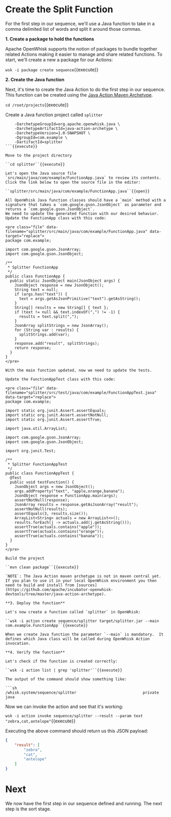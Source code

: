 # Create the Split Function

For the first step in our sequence, we'll use a Java function to take in a comma delimited list of words and split it around those commas.


**1. Create a package to hold the functions**

Apache OpenWhisk supports the notion of packages to bundle together related Actions making it easier to manage and share related 
functions.  To start, we'll create a new a package for our Actions:

``wsk -i package create sequence``{{execute}}

**2. Create the Java function**

Next, it's time to create the Java Action to do the first step in our sequence.  This function can be created using the [Java Action 
Maven Archetype](https://github.com/apache/incubator-openwhisk-devtools/tree/master/java-action-archetype).  

``cd /root/projects``{{execute}}

Create a Java function project called `splitter`

```mvn archetype:generate \
    -DarchetypeGroupId=org.apache.openwhisk.java \
    -DarchetypeArtifactId=java-action-archetype \
    -DarchetypeVersion=1.0-SNAPSHOT \
    -DgroupId=com.example \
    -DartifactId=splitter
```{{execute}}

Move to the project directory

``cd splitter``{{execute}}

Let's open the Java source file `src/main/java/com/example/FunctionApp.java` to review its contents.  Click the link below to open the source file in the editor:

``splitter/src/main/java/com/example/FunctionApp.java``{{open}}

All OpenWhisk Java function classes should have a `main` method with a signature that takes a `com.google.gson.JsonObject` as parameter and returns a `com.google.gson.JsonObject`.
We need to update the generated function with our desired behavior.  Update the FunctionApp class with this code:

<pre class="file" data-filename="splitter/src/main/java/com/example/FunctionApp.java" data-target="replace">
package com.example;

import com.google.gson.JsonArray;
import com.google.gson.JsonObject;

/**
 * Splitter FunctionApp
 */
public class FunctionApp {
  public static JsonObject main(JsonObject args) {
    JsonObject response = new JsonObject();
    String text = null;
    if (args.has("text")) {
      text = args.getAsJsonPrimitive("text").getAsString();
    }
    String[] results = new String[] { text };
    if (text != null && text.indexOf(",") != -1) {
      results = text.split(",");
    }
    JsonArray splitStrings = new JsonArray();
    for (String var : results) {
      splitStrings.add(var);
    }
    response.add("result", splitStrings);
    return response;
  }
}
</pre>

With the main function updated, now we need to update the tests.

Update the FunctionAppTest class with this code:

<pre class="file" data-filename="splitter/src/test/java/com/example/FunctionAppTest.java" data-target="replace">
package com.example;

import static org.junit.Assert.assertEquals;
import static org.junit.Assert.assertNotNull;
import static org.junit.Assert.assertTrue;

import java.util.ArrayList;

import com.google.gson.JsonArray;
import com.google.gson.JsonObject;

import org.junit.Test;

/**
 * Splitter FunctionAppTest
 */
public class FunctionAppTest {
  @Test
  public void testFunction() {
    JsonObject args = new JsonObject();
    args.addProperty("text", "apple,orange,banana");
    JsonObject response = FunctionApp.main(args);
    assertNotNull(response);
    JsonArray results = response.getAsJsonArray("result");
    assertNotNull(results);
    assertEquals(3, results.size());
    ArrayList<String> actuals = new ArrayList<>();
    results.forEach(j -> actuals.add(j.getAsString()));
    assertTrue(actuals.contains("apple"));
    assertTrue(actuals.contains("orange"));
    assertTrue(actuals.contains("banana"));
  }
}
</pre>

Build the project

``mvn clean package``{{execute}}

`NOTE`: The Java Action maven archetype is not in maven central yet.  If you plan to use it in your local OpenWhisk environment you then need to build and install from [sources](https://github.com/apache/incubator-openwhisk-devtools/tree/master/java-action-archetype).

**3. Deploy the function**

Let's now create a function called `splitter` in OpenWhisk:

``wsk -i action create sequence/splitter target/splitter.jar --main com.example.FunctionApp``{{execute}}

When we create Java function the parameter `--main` is mandatory.  It defines which Java class will be called during OpenWhisk Action invocation.

**4. Verify the function**

Let's check if the function is created correctly:

``wsk -i action list | grep 'splitter'``{{execute}}

The output of the command should show something like:

```sh
/whisk.system/sequence/splitter                             private java
```

Now we can invoke the action and see that it's working:

``wsk -i action invoke sequence/splitter --result --param text "zebra,cat,antelope"``{{execute}}

Executing the above command should return us this JSON payload:

```json
{
    "result": [
        "zebra",
        "cat",
        "antelope"
    ]
}
```

# Next

We now have the first step in our sequence defined and running.  The next step is the sort stage.
